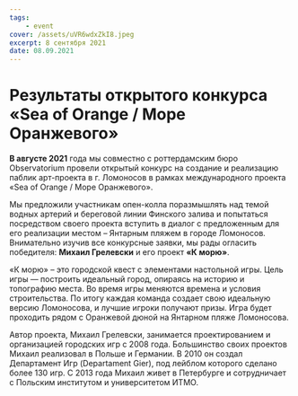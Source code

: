 ```yaml
---
tags:
    - event
cover: /assets/uVR6wdxZkI8.jpeg
excerpt: 8 сентября 2021
date: 08.09.2021
---
```


# Результаты открытого конкурса «Sea of Orange / Море Оранжевого»

**В августе 2021** года мы совместно с роттердамским бюро Observatorium провели открытый конкурс на создание и реализацию паблик арт-проекта в г. Ломоносов в 
рамках международного проекта «Sea of Orange / Море Оранжевого».

Мы предложили участникам опен-колла поразмышлять над темой водных артерий и береговой линии Финского залива и попытаться посредством своего проекта вступить в 
диалог с предложенным для его реализации местом – Янтарным пляжем в городе Ломоносов. Внимательно изучив все конкурсные заявки, мы рады огласить победителя: 
**Михаил Грелевски** и его проект **«К морю»**.

«К морю» – это городской квест с элементами настольной игры. Цель игры — построить идеальный город, опираясь на историю и топографию места. Во время игры меняются
времена и условия строительства. По итогу каждая команда создает свою идеальную версию Ломоносова, и лучшие игроки получают призы. Игра будет проходить рядом с 
Оранжевой дюной на Янтарном пляже Ломоносова. 

Автор проекта, Михаил Грелевски, занимается проектированием и организацией городских игр с 2008 года. Большинство своих проектов Михаил реализовал в Польше и 
Германии. В 2010 он создал Департамент Игр (Departament Gier), под лейблом которого сделано более 130 игр. C 2013 года Михаил живет в Петербурге и сотрудничает с 
Польским институтом и университетом ИТМО.
